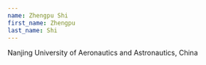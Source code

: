 ```yaml
---
name: Zhengpu Shi
first_name: Zhengpu
last_name: Shi
---
```


Nanjing University of Aeronautics and Astronautics, China